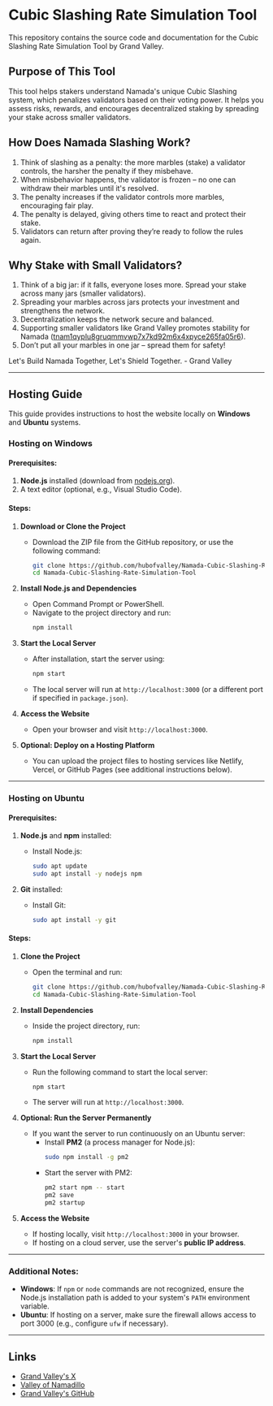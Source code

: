 # Cubic Slashing Rate Simulation Tool

This repository contains the source code and documentation for the Cubic Slashing Rate Simulation Tool by Grand Valley.

## Purpose of This Tool
This tool helps stakers understand Namada's unique Cubic Slashing system, which penalizes validators based on their voting power. It helps you assess risks, rewards, and encourages decentralized staking by spreading your stake across smaller validators.

## How Does Namada Slashing Work?
1. Think of slashing as a penalty: the more marbles (stake) a validator controls, the harsher the penalty if they misbehave.
2. When misbehavior happens, the validator is frozen – no one can withdraw their marbles until it's resolved.
3. The penalty increases if the validator controls more marbles, encouraging fair play.
4. The penalty is delayed, giving others time to react and protect their stake.
5. Validators can return after proving they’re ready to follow the rules again.

## Why Stake with Small Validators?
1. Think of a big jar: if it falls, everyone loses more. Spread your stake across many jars (smaller validators).
2. Spreading your marbles across jars protects your investment and strengthens the network.
3. Decentralization keeps the network secure and balanced.
4. Supporting smaller validators like Grand Valley promotes stability for Namada ([tnam1qyplu8gruqmmvwp7x7kd92m6x4xpyce265fa05r6](https://explorer75.org/namada/validators/tnam1qyplu8gruqmmvwp7x7kd92m6x4xpyce265fa05r6)).
5. Don’t put all your marbles in one jar – spread them for safety!

Let's Build Namada Together, Let's Shield Together. - Grand Valley

---

## Hosting Guide

This guide provides instructions to host the website locally on **Windows** and **Ubuntu** systems.

### Hosting on Windows

#### Prerequisites:
1. **Node.js** installed (download from [nodejs.org](https://nodejs.org)).
2. A text editor (optional, e.g., Visual Studio Code).

#### Steps:
1. **Download or Clone the Project**
   - Download the ZIP file from the GitHub repository, or use the following command:
     ```bash
     git clone https://github.com/hubofvalley/Namada-Cubic-Slashing-Rate-Simulation-Tool.git
     cd Namada-Cubic-Slashing-Rate-Simulation-Tool
     ```

2. **Install Node.js and Dependencies**
   - Open Command Prompt or PowerShell.
   - Navigate to the project directory and run:
     ```bash
     npm install
     ```

3. **Start the Local Server**
   - After installation, start the server using:
     ```bash
     npm start
     ```
   - The local server will run at `http://localhost:3000` (or a different port if specified in `package.json`).

4. **Access the Website**
   - Open your browser and visit `http://localhost:3000`.

5. **Optional: Deploy on a Hosting Platform**
   - You can upload the project files to hosting services like Netlify, Vercel, or GitHub Pages (see additional instructions below).

---

### Hosting on Ubuntu

#### Prerequisites:
1. **Node.js** and **npm** installed:
   - Install Node.js:
     ```bash
     sudo apt update
     sudo apt install -y nodejs npm
     ```

2. **Git** installed:
   - Install Git:
     ```bash
     sudo apt install -y git
     ```

#### Steps:
1. **Clone the Project**
   - Open the terminal and run:
     ```bash
     git clone https://github.com/hubofvalley/Namada-Cubic-Slashing-Rate-Simulation-Tool.git
     cd Namada-Cubic-Slashing-Rate-Simulation-Tool
     ```

2. **Install Dependencies**
   - Inside the project directory, run:
     ```bash
     npm install
     ```

3. **Start the Local Server**
   - Run the following command to start the local server:
     ```bash
     npm start
     ```
   - The server will run at `http://localhost:3000`.

4. **Optional: Run the Server Permanently**
   - If you want the server to run continuously on an Ubuntu server:
     - Install **PM2** (a process manager for Node.js):
       ```bash
       sudo npm install -g pm2
       ```
     - Start the server with PM2:
       ```bash
       pm2 start npm -- start
       pm2 save
       pm2 startup
       ```

5. **Access the Website**
   - If hosting locally, visit `http://localhost:3000` in your browser.
   - If hosting on a cloud server, use the server's **public IP address**.

---

### Additional Notes:
- **Windows**: If `npm` or `node` commands are not recognized, ensure the Node.js installation path is added to your system's `PATH` environment variable.
- **Ubuntu**: If hosting on a server, make sure the firewall allows access to port 3000 (e.g., configure `ufw` if necessary).

---

## Links
- [Grand Valley's X](https://x.com/bacvalley)
- [Valley of Namadillo](https://valley-of-namadillo.grandvalleys.com/)
- [Grand Valley's GitHub](https://github.com/hubofvalley)
